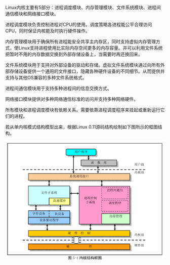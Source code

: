 Linux内核主要有5部分：进程调度模块、内存管理模块、文件系统模块、进程间通信模块和网络接口模块。

进程调度模块负责控制进程对CPU的使用。调度策略各进程能公平合理访问CPU，同时保证内核能及时执行硬件操作。

内存管理模块用于确保所有进程能安全共享主内存区，同时支持虚拟内存管理方式，使Linux支持进程使用比实际内存空间更多的内存容量。并可以利用文件系统把暂时不用的内存数据交换到外部存储设备上，当需要时再还换回来。

文件系统模块用于支持对外部设备的驱动和存储。虚拟文件系统模块通过向所有外部存储设备提供一个通用的文件接口，隐藏各种硬件设备的不同细节。从而提供并支持与其他OS兼容的多种文件系统格式。

进程间通信模块用于支持多种进程间的信息交换方式。

网络接口模块提供对多种网络通信标准的访问并支持多种网络硬件。

所有模块和进程调度模块有依赖关系。需要依靠进程调度程序来挂起或重新运行它们的进程。

若从单内核模式结构模型出来，根据Linux 0.11源码结构绘制如下图所示的框图结构。

![config](images/3.png)